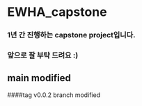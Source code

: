 # EWHA_capstone
### 1년 간 진행하는 capstone project입니다.
### 앞으로 잘 부탁 드려요 :)
## main modified
####tag v0.0.2
branch modified
